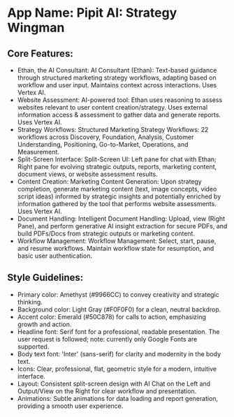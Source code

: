 # **App Name**: Pipit AI: Strategy Wingman

## Core Features:

- Ethan, the AI Consultant: AI Consultant (Ethan): Text-based guidance through structured marketing strategy workflows, adapting based on workflow and user input. Maintains context across interactions. Uses Vertex AI.
- Website Assessment: AI-powered tool: Ethan uses reasoning to assess websites relevant to user content creation/strategy. Uses external information access & assessment to gather data and generate reports. Uses Vertex AI.
- Strategy Workflows: Structured Marketing Strategy Workflows: 22 workflows across Discovery, Foundation, Analysis, Customer Understanding, Positioning, Go-to-Market, Operations, and Measurement.
- Split-Screen Interface: Split-Screen UI: Left pane for chat with Ethan; Right pane for evolving strategic outputs, reports, marketing content, document views, or website assessment results.
- Content Creation: Marketing Content Generation: Upon strategy completion, generate marketing content (text, image concepts, video script ideas) informed by strategic insights and potentially enriched by information gathered by the tool that performs website assessments. Uses Vertex AI.
- Document Handling: Intelligent Document Handling: Upload, view (Right Pane), and perform generative AI insight extraction for secure PDFs, and build PDFs/Docs from strategic outputs or marketing content.
- Workflow Management: Workflow Management: Select, start, pause, and resume workflows. Maintain workflow state for resumption, and basic user authentication.

## Style Guidelines:

- Primary color: Amethyst (#9966CC) to convey creativity and strategic thinking.
- Background color: Light Gray (#F0F0F0) for a clean, neutral backdrop.
- Accent color: Emerald (#50C878) for calls to action, emphasizing growth and action.
- Headline font: Serif font for a professional, readable presentation. The user request is followed; note: currently only Google Fonts are supported.
- Body text font: 'Inter' (sans-serif) for clarity and modernity in the body text.
- Icons: Clear, professional, flat, geometric style for a modern, intuitive interface.
- Layout: Consistent split-screen design with AI Chat on the Left and Output/View on the Right for clear workflow and presentation.
- Animations: Subtle animations for data loading and report generation, providing a smooth user experience.